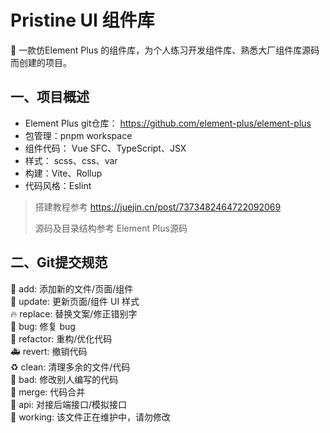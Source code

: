# Pristine UI 组件库
🎉 一款仿Element Plus 的组件库，为个人练习开发组件库、熟悉大厂组件库源码而创建的项目。

## 一、项目概述
- Element Plus git仓库： https://github.com/element-plus/element-plus
- 包管理：pnpm workspace
- 组件代码： Vue SFC、TypeScript、JSX
- 样式： scss、css、var
- 构建：Vite、Rollup
- 代码风格：Eslint
> 搭建教程参考 https://juejin.cn/post/7373482464722092069
>
> 源码及目录结构参考 Element Plus源码


## 二、Git提交规范
🎉 add: 添加新的文件/页面/组件 <br>
🎨 update: 更新页面/组件 UI 样式 <br>
🔥 replace: 替换文案/修正错别字 <br>
🔨 bug: 修复 bug <br>
🚀 refactor: 重构/优化代码 <br>
🚑 revert: 撤销代码 <br>
♻️ clean: 清理多余的文件/代码 <br>
💩 bad: 修改别人编写的代码 <br>
🔀 merge: 代码合并 <br>
🚸 api: 对接后端接口/模拟接口 <br>
🚧 working: 该文件正在维护中，请勿修改 <br>
